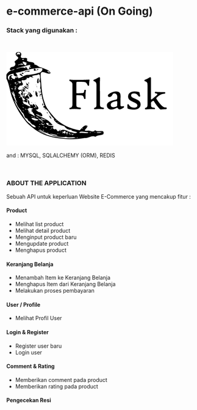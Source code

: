 # e-commerce-api (On Going)

<h3> Stack yang digunakan : </h3> <br>

![](flask-logo.png)

and : MYSQL, SQLALCHEMY (ORM), REDIS

<br>
<h3> ABOUT THE APPLICATION </h3>
Sebuah API untuk keperluan Website E-Commerce yang mencakup fitur : <br>

<h4> Product </h4>
<ul>
  <li> Melihat list product</li>
  <li> Melihat detail product</li>
  <li> Menginput product baru</li>
  <li> Mengupdate product</li>
  <li> Menghapus product</li>
</ul>
  
<h4> Keranjang Belanja </h4>
<ul>
  <li> Menambah Item ke Keranjang Belanja</li>
  <li> Menghapus Item dari Keranjang Belanja</li>
  <li> Melakukan proses pembayaran</li>
</ul>
  
<h4> User / Profile </h4>
<ul>
  <li> Melihat Profil User</li>
</ul>
  
<h4> Login & Register </h4>
<ul>
  <li> Register user baru</li>
  <li> Login user</li>
</ul>
  
<h4> Comment & Rating </h4>
<ul>
  <li> Memberikan comment pada product</li>
  <li> Memberikan rating pada product</li>
</ul>

<h4> Pengecekan Resi </h4>
